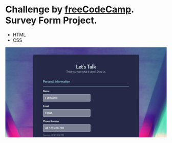 # Challenge by [freeCodeCamp](https://www.freecodecamp.org/). Survey Form Project.

- HTML
- CSS

<img src="/img/img-desktop.png" width="600">
